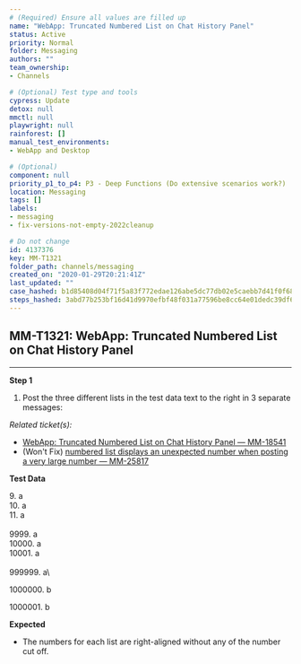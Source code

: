 ```yaml
---
# (Required) Ensure all values are filled up
name: "WebApp: Truncated Numbered List on Chat History Panel"
status: Active
priority: Normal
folder: Messaging
authors: ""
team_ownership: 
- Channels

# (Optional) Test type and tools
cypress: Update
detox: null
mmctl: null
playwright: null
rainforest: []
manual_test_environments: 
- WebApp and Desktop

# (Optional)
component: null
priority_p1_to_p4: P3 - Deep Functions (Do extensive scenarios work?)
location: Messaging
tags: []
labels: 
- messaging
- fix-versions-not-empty-2022cleanup

# Do not change
id: 4137376
key: MM-T1321
folder_path: channels/messaging
created_on: "2020-01-29T20:21:41Z"
last_updated: ""
case_hashed: b1d85408d04f71f5a83f772edae126abe5dc77db02e5caebb7d41f0f68c69fcf7f15d97fb63bf55bf2cd3d38578b535e
steps_hashed: 3abd77b253bf16d41d9970efbf48f031a77596be8cc64e01dedc39df6ea4a612b62564871956dd352eb62b2f35c02dfa
---
```


## MM-T1321: WebApp: Truncated Numbered List on Chat History Panel

---

**Step 1**

1. Post the three different lists in the test data text to the right in 3 separate messages:

_Related ticket(s):_

- [WebApp: Truncated Numbered List on Chat History Panel — MM-18541](https://mattermost.atlassian.net/browse/MM-18541)
- (Won't Fix) [numbered list displays an unexpected number when posting a very large number — MM-25817](https://mattermost.atlassian.net/browse/MM-25817)

**Test Data**

9\. a\
10\. a\
11\. a\
\
9999\. a\
10000\. a\
10001\. a\
\
999999\. a\\

1000000\. b

1000001\. b

**Expected**

- The numbers for each list are right-aligned without any of the number cut off.
